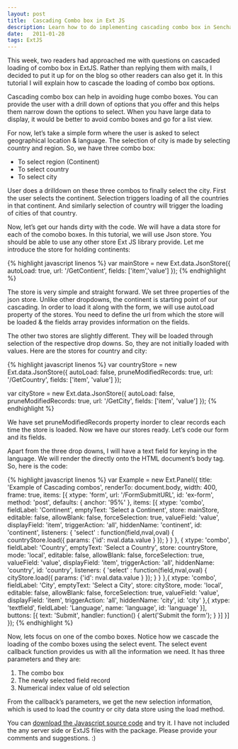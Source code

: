 ```yaml
---
layout: post
title:  Cascading Combo box in Ext JS
description: Learn how to do implementing cascading combo box in Sencha Ext JS
date:   2011-01-28
tags: ExtJS
---
```

This week, two readers had approached me with questions on cascaded loading of combo box in ExtJS. Rather than replying them with mails, I decided to put it up for on the blog so other readers can also get it. In this tutorial I will explain how to cascade the loading of combo box options.

Cascading combo box can help in avoiding huge combo boxes. You can provide the user with a drill down of options that you offer and this helps them narrow down the options to select. When you have large data to display, it would be better to avoid combo boxes and go for a list view.

For now, let’s take a simple form where the user is asked to select geographical location & language. The selection of city is made by selecting country and region. So, we have three combo box:
- To select region (Continent)
- To select country
- To select city

User does a drilldown on these three combos to finally select the city. First the user selects the continent. Selection triggers loading of all the countries in that continent. And similarly selection of country will trigger the loading of cities of that country.

Now, let’s get our hands dirty with the code. We will have a data store for each of the comobo boxes. In this tutorial, we will use Json store. You should be able to use any other store Ext JS library provide. Let me introduce the store for holding continents:

{% highlight javascript linenos %}
var mainStore = new Ext.data.JsonStore({
    autoLoad: true,
    url: '/GetContient',
    fields: ['item','value']
});
{% endhighlight %}

The store is very simple and straight forward. We set three properties of the json store. Unlike other dropdowns, the continent is starting point of our cascading. In order to load it along with the form, we will use autoLoad property of the stores. You need to define the url from which the store will be loaded & the fields array provides information on the fields.

The other two stores are slightly different. They will be loaded through selection of the respective drop downs. So, they are not initially loaded with values. Here are the stores for country and city:

{% highlight javascript linenos %}
var countryStore = new Ext.data.JsonStore({
    autoLoad: false,
    pruneModifiedRecords: true,
    url: '/GetCountry',
    fields: ['item', 'value']
});

var cityStore = new Ext.data.JsonStore({
    autoLoad: false,
    pruneModifiedRecords: true,
    url: '/GetCity',
    fields: ['item', 'value']
});
{% endhighlight %}

We have set pruneModifiedRecords property inorder to clear records each time the store is loaded. Now we have our stores ready. Let’s code our form and its fields.

Apart from the three drop downs, I will have a text field for keying in the language. We will render the directly onto the HTML document’s body tag. So, here is the code:

{% highlight javascript linenos %}
var Example = new Ext.Panel({
    title: 'Example of Cascading combos',
    renderTo: document.body,
    width: 400,
    frame: true,
    items: [{
        xtype: 'form',
        url: '/FormSubmitURL',
        id: 'ex-form',
        method: 'post',
        defaults: {
            anchor: '95%'
        },
        items: [{
            xtype: 'combo',
            fieldLabel: 'Continent',
     emptyText: 'Select a Continent',
            store: mainStore,
            editable: false,
            allowBlank: false,
            forceSelection: true,
            valueField: 'value',
            displayField: 'item',
            triggerAction: 'all',
            hiddenName: 'continent',
            id: 'continent',
  listeners: {
          'select' : function(field,nval,oval) {
    countryStore.load({
                      params: {'id': nval.data.value }
             });
    }
   }
        }, {
   xtype: 'combo',
            fieldLabel: 'Country',
   emptyText: 'Select a Country',
            store: countryStore,
   mode: 'local',
            editable: false,
            allowBlank: false,
            forceSelection: true,
            valueField: 'value',
            displayField: 'item',
            triggerAction: 'all',
            hiddenName: 'country',
            id: 'country',
   listeners: {
    'select' : function(field,nval,oval) {
     cityStore.load({
                params: {'id': nval.data.value }
             });
    }
   }
  },{
   xtype: 'combo',
            fieldLabel: 'City',
   emptyText: 'Select a City',
            store: cityStore,
   mode: 'local',
            editable: false,
            allowBlank: false,
            forceSelection: true,
            valueField: 'value',
            displayField: 'item',
            triggerAction: 'all',
            hiddenName: 'city',
            id: 'city'
  },{
   xtype: 'textfield',
            fieldLabel: 'Language',
            name: 'language',
            id: 'language'
        }],
        buttons: [{
            text: 'Submit',
            handler: function() {
    alert('Submit the form');
   }
        }]
    }]
});
{% endhighlight %}

Now, lets focus on one of the combo boxes. Notice how we cascade the loading of the combo boxes using the select event. The select event callback function provides us with all the information we need. It has three parameters and they are:
1. The combo box
2. The newly selected field record
3. Numerical index value of old selection

From the callback’s parameters, we get the new selection information, which is used to load the country or city data store using the load method.

You can [download the Javascript source code](https://sites.google.com/site/olakara/filelist/CascadingComboExample.zip) and try it. I have not included the any server side or ExtJS files with the package. Please provide your comments and suggestions. :)
